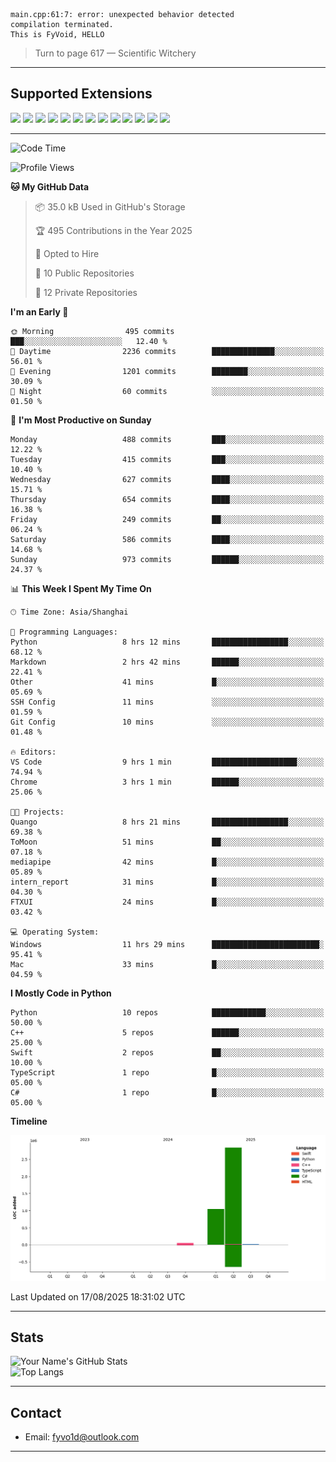 ```
main.cpp:61:7: error: unexpected behavior detected
compilation terminated.
This is FyVoid, HELLO
```

> Turn to page 617 — Scientific Witchery

---

## Supported Extensions

<p align="left">
  <img src="https://cdn.jsdelivr.net/gh/devicons/devicon/icons/cplusplus/cplusplus-original.svg" height="40" />
  <img src="https://cdn.jsdelivr.net/gh/devicons/devicon/icons/csharp/csharp-original.svg" height="40" />
  <img src="https://cdn.jsdelivr.net/gh/devicons/devicon/icons/python/python-original.svg" height="40" />
  <img src="https://cdn.jsdelivr.net/gh/devicons/devicon/icons/swift/swift-original.svg" height="40" />
  <img src="https://cdn.jsdelivr.net/gh/devicons/devicon/icons/git/git-original.svg" height="40" />
  <img src="https://cdn.jsdelivr.net/gh/devicons/devicon/icons/docker/docker-original.svg" height="40" />
  <img src="https://cdn.jsdelivr.net/gh/devicons/devicon/icons/vscode/vscode-original.svg" height="40" />
  <img src="https://www.vulkan.org/user/themes/vulkan/images/logo/vulkan-logo.svg" height="40" />
  <img src="https://cdn.jsdelivr.net/gh/devicons/devicon/icons/opengl/opengl-original.svg" height="40" />
  <img src="https://cdn.jsdelivr.net/gh/devicons/devicon/icons/pytorch/pytorch-original.svg" height="40" />
  <img src="https://cdn.jsdelivr.net/gh/devicons/devicon/icons/unity/unity-original.svg" height="40" />
  <img src="https://cdn.jsdelivr.net/gh/devicons/devicon/icons/unrealengine/unrealengine-original.svg" height="40" />
  <img src="https://cdn.jsdelivr.net/gh/devicons/devicon/icons/cmake/cmake-original.svg" height="40" />
</p>


---

<!--START_SECTION:waka-->
![Code Time](http://img.shields.io/badge/Code%20Time-337%20hrs%2031%20mins-blue)

![Profile Views](http://img.shields.io/badge/Profile%20Views-0-blue)

**🐱 My GitHub Data** 

> 📦 35.0 kB Used in GitHub's Storage 
 > 
> 🏆 495 Contributions in the Year 2025
 > 
> 💼 Opted to Hire
 > 
> 📜 10 Public Repositories 
 > 
> 🔑 12 Private Repositories 
 > 
**I'm an Early 🐤** 

```text
🌞 Morning                495 commits         ███░░░░░░░░░░░░░░░░░░░░░░   12.40 % 
🌆 Daytime                2236 commits        ██████████████░░░░░░░░░░░   56.01 % 
🌃 Evening                1201 commits        ████████░░░░░░░░░░░░░░░░░   30.09 % 
🌙 Night                  60 commits          ░░░░░░░░░░░░░░░░░░░░░░░░░   01.50 % 
```
📅 **I'm Most Productive on Sunday** 

```text
Monday                   488 commits         ███░░░░░░░░░░░░░░░░░░░░░░   12.22 % 
Tuesday                  415 commits         ███░░░░░░░░░░░░░░░░░░░░░░   10.40 % 
Wednesday                627 commits         ████░░░░░░░░░░░░░░░░░░░░░   15.71 % 
Thursday                 654 commits         ████░░░░░░░░░░░░░░░░░░░░░   16.38 % 
Friday                   249 commits         ██░░░░░░░░░░░░░░░░░░░░░░░   06.24 % 
Saturday                 586 commits         ████░░░░░░░░░░░░░░░░░░░░░   14.68 % 
Sunday                   973 commits         ██████░░░░░░░░░░░░░░░░░░░   24.37 % 
```


📊 **This Week I Spent My Time On** 

```text
🕑︎ Time Zone: Asia/Shanghai

💬 Programming Languages: 
Python                   8 hrs 12 mins       █████████████████░░░░░░░░   68.12 % 
Markdown                 2 hrs 42 mins       ██████░░░░░░░░░░░░░░░░░░░   22.41 % 
Other                    41 mins             █░░░░░░░░░░░░░░░░░░░░░░░░   05.69 % 
SSH Config               11 mins             ░░░░░░░░░░░░░░░░░░░░░░░░░   01.59 % 
Git Config               10 mins             ░░░░░░░░░░░░░░░░░░░░░░░░░   01.48 % 

🔥 Editors: 
VS Code                  9 hrs 1 min         ███████████████████░░░░░░   74.94 % 
Chrome                   3 hrs 1 min         ██████░░░░░░░░░░░░░░░░░░░   25.06 % 

🐱‍💻 Projects: 
Quango                   8 hrs 21 mins       █████████████████░░░░░░░░   69.38 % 
ToMoon                   51 mins             ██░░░░░░░░░░░░░░░░░░░░░░░   07.18 % 
mediapipe                42 mins             █░░░░░░░░░░░░░░░░░░░░░░░░   05.89 % 
intern_report            31 mins             █░░░░░░░░░░░░░░░░░░░░░░░░   04.30 % 
FTXUI                    24 mins             █░░░░░░░░░░░░░░░░░░░░░░░░   03.42 % 

💻 Operating System: 
Windows                  11 hrs 29 mins      ████████████████████████░   95.41 % 
Mac                      33 mins             █░░░░░░░░░░░░░░░░░░░░░░░░   04.59 % 
```

**I Mostly Code in Python** 

```text
Python                   10 repos            ████████████░░░░░░░░░░░░░   50.00 % 
C++                      5 repos             ██████░░░░░░░░░░░░░░░░░░░   25.00 % 
Swift                    2 repos             ██░░░░░░░░░░░░░░░░░░░░░░░   10.00 % 
TypeScript               1 repo              █░░░░░░░░░░░░░░░░░░░░░░░░   05.00 % 
C#                       1 repo              █░░░░░░░░░░░░░░░░░░░░░░░░   05.00 % 
```



**Timeline**

![Lines of Code chart](https://raw.githubusercontent.com/FyVoid/FyVoid/main/assets/bar_graph.png)


 Last Updated on 17/08/2025 18:31:02 UTC
<!--END_SECTION:waka-->

---

## Stats

![Your Name's GitHub Stats](https://github-readme-stats.vercel.app/api?username=fyvoid&show_icons=true&theme=tokyonight)  
![Top Langs](https://github-readme-stats.vercel.app/api/top-langs/?username=fyvoid&layout=compact&theme=tokyonight)

---

## Contact

- Email: [fyvo1d@outlook.com](fyvo1d@outlook.com)  

---

